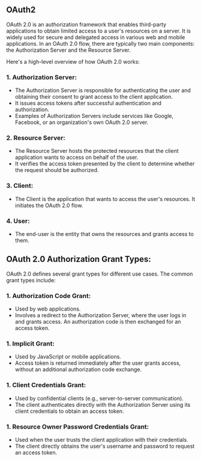 ## OAuth2

OAuth 2.0 is an authorization framework that enables third-party applications to obtain limited access to a user's resources on a server. It is widely used for secure and delegated access in various web and mobile applications. In an OAuth 2.0 flow, there are typically two main components: the Authorization Server and the Resource Server.

Here's a high-level overview of how OAuth 2.0 works:

### 1. Authorization Server:

* The Authorization Server is responsible for authenticating the user and obtaining their consent to grant access to the client application.
* It issues access tokens after successful authentication and authorization.
* Examples of Authorization Servers include services like Google, Facebook, or an organization's own OAuth 2.0 server.
### 2. Resource Server:

* The Resource Server hosts the protected resources that the client application wants to access on behalf of the user.
* It verifies the access token presented by the client to determine whether the request should be authorized.
### 3. Client:

* The Client is the application that wants to access the user's resources. It initiates the OAuth 2.0 flow.
### 4. User:

* The end-user is the entity that owns the resources and grants access to them.
## OAuth 2.0 Authorization Grant Types:
OAuth 2.0 defines several grant types for different use cases. The common grant types include:

### 1. Authorization Code Grant:

* Used by web applications.
* Involves a redirect to the Authorization Server, where the user logs in and grants access. An authorization code is then exchanged for an access token.
### 1. Implicit Grant:

* Used by JavaScript or mobile applications.
* Access token is returned immediately after the user grants access, without an additional authorization code exchange.
### 1. Client Credentials Grant:

* Used by confidential clients (e.g., server-to-server communication).
* The client authenticates directly with the Authorization Server using its client credentials to obtain an access token.
### 1. Resource Owner Password Credentials Grant:

* Used when the user trusts the client application with their credentials.
* The client directly obtains the user's username and password to request an access token.
